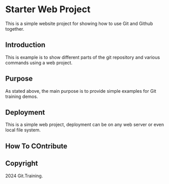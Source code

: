 # Starter Web Project

This is a simple website project for showing how to use Git and Github together.

## Introduction
This is example is to show different parts of the git repository and various commands using a web project.
## Purpose
As stated above, the main purpose is to provide simple examples for Git training demos.

## Deployment
This is a simple web project, deployment can be on any web server or even local file system.
## How To COntribute

## Copyright

2024 Git.Training.